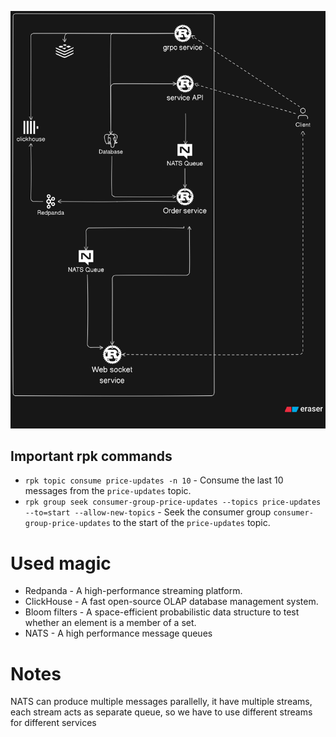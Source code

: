 ![Architecture v2](./assets/architecture_v3.png)

## Important rpk commands

- `rpk topic consume price-updates -n 10` - Consume the last 10 messages from the `price-updates` topic.
- `rpk group seek consumer-group-price-updates --topics price-updates --to=start --allow-new-topics` - Seek the consumer group `consumer-group-price-updates` to the start of the `price-updates` topic.

# Used magic

- Redpanda - A high-performance streaming platform.
- ClickHouse - A fast open-source OLAP database management system.
- Bloom filters - A space-efficient probabilistic data structure to test whether an element is a member of a set.
- NATS - A high performance message queues

# Notes

NATS can produce multiple messages parallelly, it have multiple streams, each stream acts as separate queue, so we have to use different streams for different services
